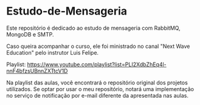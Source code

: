 # Estudo-de-Mensageria
Este repositório é dedicado ao estudo de mensageria com RabbitMQ, MongoDB e SMTP.

Caso queira acompanhar o curso, ele foi ministrado no canal "Next Wave Education" pelo instrutor Luis Felipe.

Playlist: https://www.youtube.com/playlist?list=PLI2XdbZhEq4l-nnF4bfzsUBnnZXTtcV1D

Na playlist das aulas, você encontrará o repositório original dos projetos utilizados. Se optar por usar o meu repositório, notará uma implementação no serviço de notificação por e-mail diferente da apresentada nas aulas.
